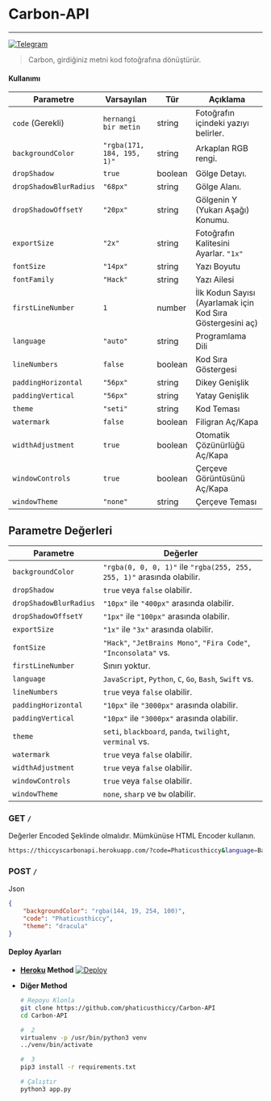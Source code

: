 # Carbon-API
---

[![Telegram](https://img.shields.io/badge/Telegram-Channel-pink)](https://t.me/phaticusthiccy)


> Carbon, girdiğiniz metni kod fotoğrafına dönüştürür.

#### Kullanımı

| Parametre              | Varsayılan                 | Tür     | Açıklama                                                     |
| ---------------------- | -------------------------- | ------- | ------------------------------------------------------------ |
| `code` (Gerekli)       | `hernangi bir metin`       | string  | Fotoğrafın içindeki yazıyı belirler.                         |
| `backgroundColor`      | `"rgba(171, 184, 195, 1)"` | string  | Arkaplan RGB rengi.                                          |
| `dropShadow`           | `true`                     | boolean | Gölge Detayı.                                                |
| `dropShadowBlurRadius` | `"68px"`                   | string  | Gölge Alanı.                                                 |
| `dropShadowOffsetY`    | `"20px"`                   | string  | Gölgenin Y (Yukarı Aşağı) Konumu.                            |
| `exportSize`           | `"2x"`                     | string  | Fotoğrafın Kalitesini Ayarlar. `"1x"` | `"2x"` | `"3x"`      |
| `fontSize`             | `"14px"`                   | string  | Yazı Boyutu                                                  |
| `fontFamily`           | `"Hack"`                   | string  | Yazı Ailesi                                                  |
| `firstLineNumber`      | `1`                        | number  | İlk Kodun Sayısı (Ayarlamak için Kod Sıra Göstergesini aç)   |
| `language`             | `"auto"`                   | string  | Programlama Dili                                             |
| `lineNumbers`          | `false`                    | boolean | Kod Sıra Göstergesi                                          |
| `paddingHorizontal`    | `"56px"`                   | string  | Dikey Genişlik                                               |
| `paddingVertical`      | `"56px"`                   | string  | Yatay Genişlik                                               |
| `theme`                | `"seti"`                   | string  | Kod Teması                                                   |
| `watermark`            | `false`                    | boolean | Filigran Aç/Kapa                                             | 
| `widthAdjustment`      | `true`                     | boolean | Otomatik Çözünürlüğü Aç/Kapa                                 |
| `windowControls`       | `true`                     | boolean | Çerçeve Görüntüsünü Aç/Kapa                                  |
| `windowTheme`          | `"none"`                   | string  | Çerçeve Teması                                               |

##

## Parametre Değerleri 

| Parametre              | Değerler                       |
| ---------------------- | -------------------------------|
| `backgroundColor`      | `"rgba(0, 0, 0, 1)"` ile `"rgba(255, 255, 255, 1)"` arasında olabilir. |
| `dropShadow`           | `true` veya `false` olabilir.                                 |
| `dropShadowBlurRadius` | `"10px"` ile `"400px"` arasında olabilir.                     |
| `dropShadowOffsetY`    | `"1px"` ile `"100px"` arasında olabilir.                      |
| `exportSize`           | `"1x"` ile `"3x"` arasında olabilir.                          |
| `fontSize`             | `"Hack"`, `"JetBrains Mono"`, `"Fira Code"`, `"Inconsolata"` vs. |
| `firstLineNumber`      | Sınırı yoktur.                                                |
| `language`             | `JavaScript`, `Python`, `C`, `Go`, `Bash`, `Swift` vs.        |
| `lineNumbers`          | `true` veya `false` olabilir.                                 |
| `paddingHorizontal`    | `"10px"` ile `"3000px"` arasında olabilir.                    |
| `paddingVertical`      | `"10px"` ile `"3000px"` arasında olabilir.                    |
| `theme`                | `seti`, `blackboard`, `panda`, `twilight`, `verminal` vs.     |
| `watermark`            | `true` veya `false` olabilir.                                 |
| `widthAdjustment`      | `true` veya `false` olabilir.                                 |
| `windowControls`       | `true` veya `false` olabilir.                                 |
| `windowTheme`          | `none`, `sharp` ve `bw` olabilir.                             |

### GET `/`

Değerler Encoded Şeklinde olmalıdır. Mümkünüse HTML Encoder kullanın.

```bash
https://thiccyscarbonapi.herokuapp.com/?code=Phaticusthiccy&language=Bash&theme=darcula&backgroundColor=rgba(144,%2019,%20254,%20100)&exportSize=3x&paddingVertical=50px&paddingHorizontal=300px
```


### POST `/`

Json

```json
{
    "backgroundColor": "rgba(144, 19, 254, 100)",
    "code": "Phaticusthiccy",
    "theme": "dracula"
}
```

#### Deploy Ayarları

* **[Heroku](https://www.heroku.com/) Method** 
  [![Deploy](https://www.herokucdn.com/deploy/button.svg)](https://heroku.com/deploy?template=https://github.com/phaticusthiccy/Carbon-API/tree/main)

* **Diğer Method** 

  ```bash
  # Repoyu Klonla
  git clone https://github.com/phaticusthiccy/Carbon-API
  cd Carbon-API

  #  2
  virtualenv -p /usr/bin/python3 venv
  ../venv/bin/activate

  #  3
  pip3 install -r requirements.txt

  # Çalıştır
  python3 app.py
  ```
